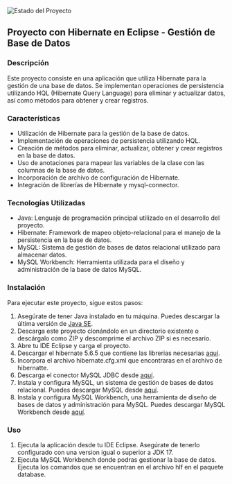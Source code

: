 ![Estado del Proyecto](https://img.shields.io/badge/Proyecto%20en%20curso-Brightgreen)

## Proyecto con Hibernate en Eclipse - Gestión de Base de Datos

### Descripción
Este proyecto consiste en una aplicación que utiliza Hibernate para la gestión de una base de datos. 
Se implementan operaciones de persistencia utilizando HQL (Hibernate Query Language) para eliminar y actualizar datos, así como métodos para obtener y crear registros.

### Características
- Utilización de Hibernate para la gestión de la base de datos.
- Implementación de operaciones de persistencia utilizando HQL.
- Creación de métodos para eliminar, actualizar, obtener y crear registros en la base de datos.
- Uso de anotaciones para mapear las variables de la clase con las columnas de la base de datos.
- Incorporación de archivo de configuración de Hibernate.
- Integración de librerías de Hibernate y mysql-connector.

### Tecnologías Utilizadas
- Java: Lenguaje de programación principal utilizado en el desarrollo del proyecto.
- Hibernate: Framework de mapeo objeto-relacional para el manejo de la persistencia en la base de datos.
- MySQL: Sistema de gestión de bases de datos relacional utilizado para almacenar datos.
- MySQL Workbench: Herramienta utilizada para el diseño y administración de la base de datos MySQL.

### Instalación
Para ejecutar este proyecto, sigue estos pasos:
1. Asegúrate de tener Java instalado en tu máquina. Puedes descargar la última versión de [Java SE](https://www.oracle.com/co/java/technologies/downloads/#java17).
2. Descarga este proyecto clonándolo en un directorio existente o descárgalo como ZIP y descomprime el archivo ZIP si es necesario.
3. Abre tu IDE Eclipse y carga el proyecto.
4. Descargar el hibernate 5.6.5 que contiene las librerias necesarias [aquí](https://sourceforge.net/projects/hibernate/files/hibernate-orm/5.6.5.Final/hibernate-release-5.6.5.Final.zip/download).
5. Incorpora el archivo hibernate.cfg.xml que encontraras en el archivo de hibernatte.
6. Descarga el conector MySQL JDBC desde [aquí](https://dev.mysql.com/downloads/connector/j/).
7. Instala y configura MySQL, un sistema de gestión de bases de datos relacional. Puedes descargar MySQL desde [aquí](https://dev.mysql.com/downloads/file/?id=526408).
8. Instala y configura MySQL Workbench, una herramienta de diseño de bases de datos y administración para MySQL. Puedes descargar MySQL Workbench desde [aquí](https://dev.mysql.com/downloads/workbench/).

### Uso
1. Ejecuta la aplicación desde tu IDE Eclipse. Asegúrate de tenerlo configurado con una version igual o superior a JDK 17.
2. Ejecuta MySQL Workbench donde podras gestionar la base de datos. Ejecuta los comandos que se encuentran en el archivo hlf en el paquete database.
